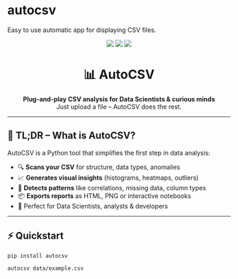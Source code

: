 # autocsv
Easy to use automatic app for displaying CSV files.

<p align="center">
  <img src="https://img.shields.io/badge/build-passing-brightgreen?style=flat-square">
  <img src="https://img.shields.io/badge/python-3.10%2B-blue?style=flat-square">
  <img src="https://img.shields.io/github/license/yourusername/autocsv?style=flat-square">
</p>

<h1 align="center">📊 AutoCSV</h1>
<p align="center">
  <b>Plug-and-play CSV analysis for Data Scientists & curious minds</b><br/>
  Just upload a file – AutoCSV does the rest.
</p>

---

## 🚀 TL;DR – What is AutoCSV?

AutoCSV is a Python tool that simplifies the first step in data analysis:

- 🔍 **Scans your CSV** for structure, data types, anomalies  
- 📈 **Generates visual insights** (histograms, heatmaps, outliers)  
- 🧠 **Detects patterns** like correlations, missing data, column types  
- 📦 **Exports reports** as HTML, PNG or interactive notebooks  
- 🧰 Perfect for Data Scientists, analysts & developers

---

## ⚡️ Quickstart

```bash
pip install autocsv

autocsv data/example.csv
